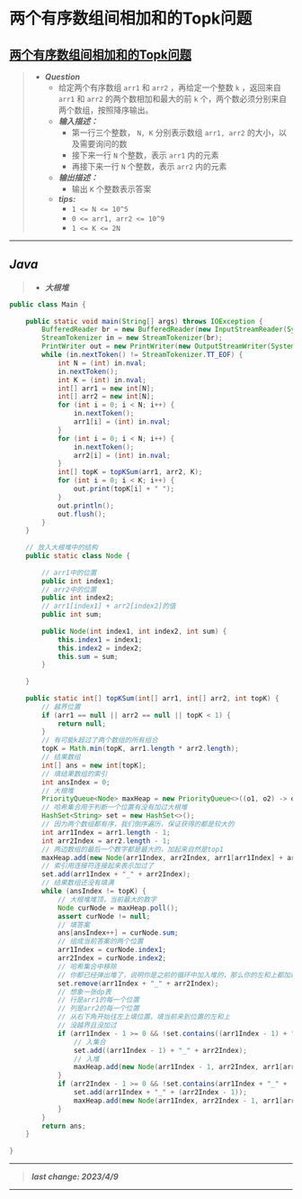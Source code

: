 # 两个有序数组间相加和的Topk问题

## [两个有序数组间相加和的Topk问题](https://www.nowcoder.com/questionTerminal/7201cacf73e7495aa5f88b223bbbf6d1)

> - ***Question***
>   - 给定两个有序数组 `arr1` 和 `arr2` ，再给定一个整数 `k` ，返回来自 `arr1` 和 `arr2` 的两个数相加和最大的前 `k` 个，两个数必须分别来自两个数组，按照降序输出。
>   - ***输入描述：***
>     - 第一行三个整数， `N, K` 分别表示数组 `arr1, arr2` 的大小，以及需要询问的数
>     - 接下来一行 `N` 个整数，表示 `arr1` 内的元素
>     - 再接下来一行 `N` 个整数，表示 `arr2` 内的元素
>   - ***输出描述：***
>     - 输出 `K` 个整数表示答案
>   - ***tips:***
>     - `1 <= N <= 10^5`
>     - `0 <= arr1, arr2 <= 10^9`
>     - `1 <= K <= 2N`

---

## *Java*

> - ***大根堆***

```java
public class Main {
    
    public static void main(String[] args) throws IOException {
        BufferedReader br = new BufferedReader(new InputStreamReader(System.in));
        StreamTokenizer in = new StreamTokenizer(br);
        PrintWriter out = new PrintWriter(new OutputStreamWriter(System.out));
        while (in.nextToken() != StreamTokenizer.TT_EOF) {
            int N = (int) in.nval;
            in.nextToken();
            int K = (int) in.nval;
            int[] arr1 = new int[N];
            int[] arr2 = new int[N];
            for (int i = 0; i < N; i++) {
                in.nextToken();
                arr1[i] = (int) in.nval;
            }
            for (int i = 0; i < N; i++) {
                in.nextToken();
                arr2[i] = (int) in.nval;
            }
            int[] topK = topKSum(arr1, arr2, K);
            for (int i = 0; i < K; i++) {
                out.print(topK[i] + " ");
            }
            out.println();
            out.flush();
        }
    }
    
    // 放入大根堆中的结构
    public static class Node {
        
        // arr1中的位置
        public int index1;
        // arr2中的位置
        public int index2;
        // arr1[index1] + arr2[index2]的值
        public int sum;
        
        public Node(int index1, int index2, int sum) {
            this.index1 = index1;
            this.index2 = index2;
            this.sum = sum;
        }
        
    }
    
    public static int[] topKSum(int[] arr1, int[] arr2, int topK) {
        // 越界位置
        if (arr1 == null || arr2 == null || topK < 1) {
            return null;
        }
        // 有可能k超过了两个数组的所有组合
        topK = Math.min(topK, arr1.length * arr2.length);
        // 结果数组
        int[] ans = new int[topK];
        // 填结果数组的索引
        int ansIndex = 0;
        // 大根堆
        PriorityQueue<Node> maxHeap = new PriorityQueue<>((o1, o2) -> o2.sum - o1.sum);
        // 哈希集合用于判断一个位置有没有加过大根堆
        HashSet<String> set = new HashSet<>();
        // 因为两个数组都有序，我们倒序遍历，保证获得的都是较大的
        int arr1Index = arr1.length - 1;
        int arr2Index = arr2.length - 1;
        // 两边数组的最后一个数字都是最大的，加起来自然是top1
        maxHeap.add(new Node(arr1Index, arr2Index, arr1[arr1Index] + arr2[arr2Index]));
        // 索引用连接符连接起来表示加过了
        set.add(arr1Index + "_" + arr2Index);
        // 结果数组还没有填满
        while (ansIndex != topK) {
            // 大根堆堆顶，当前最大的数字
            Node curNode = maxHeap.poll();
            assert curNode != null;
            // 填答案
            ans[ansIndex++] = curNode.sum;
            // 组成当前答案的两个位置
            arr1Index = curNode.index1;
            arr2Index = curNode.index2;
            // 哈希集合中移除
            // 你都已经弹出堆了，说明你是之前的循环中加入堆的，那么你的左和上都加过了，没人碰得到你会把你再加进去
            set.remove(arr1Index + "_" + arr2Index);
            // 想象一张dp表
            // 行是arr1的每一个位置
            // 列是arr2的每一个位置
            // 从右下角开始往左上填位置，填当前来到位置的左和上
            // 没越界且没加过
            if (arr1Index - 1 >= 0 && !set.contains((arr1Index - 1) + "_" + arr2Index)) {
                // 入集合
                set.add((arr1Index - 1) + "_" + arr2Index);
                // 入堆
                maxHeap.add(new Node(arr1Index - 1, arr2Index, arr1[arr1Index - 1] + arr2[arr2Index]));
            }
            if (arr2Index - 1 >= 0 && !set.contains(arr1Index + "_" + (arr2Index - 1))) {
                set.add(arr1Index + "_" + (arr2Index - 1));
                maxHeap.add(new Node(arr1Index, arr2Index - 1, arr1[arr1Index] + arr2[arr2Index - 1]));
            }
        }
        return ans;
    }
    
}
```

---

> ***last change: 2023/4/9***

---
